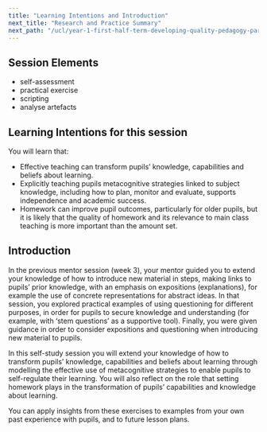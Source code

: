 ```yaml
---
title: "Learning Intentions and Introduction"
next_title: "Research and Practice Summary"
next_path: "/ucl/year-1-first-half-term-developing-quality-pedagogy-part-1/spring-week-4-ect-research-and-practice-summary"
---
```


## Session Elements

- self-assessment
- practical exercise
- scripting
- analyse artefacts

## Learning Intentions for this session

You will learn that:

- Effective teaching can transform pupils’ knowledge, capabilities and beliefs about learning.
- Explicitly teaching pupils metacognitive strategies linked to subject knowledge, including how to plan, monitor and evaluate, supports independence and academic success.
- Homework can improve pupil outcomes, particularly for older pupils, but it is likely that the quality of homework and its relevance to main class teaching is more important than the amount set.

## Introduction

In the previous mentor session (week 3), your mentor guided you to extend your knowledge of how to introduce new material in steps, making links to pupils’ prior knowledge, with an emphasis on expositions (explanations), for example the use of concrete representations for abstract ideas. In that session, you explored practical examples of using questioning for different purposes, in order for pupils to secure knowledge and understanding (for example, with ‘stem questions’ as a supportive tool). Finally, you were given guidance in order to consider expositions and questioning when introducing new material to pupils.

In this self-study session you will extend your knowledge of how to transform pupils’ knowledge, capabilities and beliefs about learning through modelling the effective use of metacognitive strategies to enable pupils to self-regulate their learning. You will also reflect on the role that setting homework plays in the transformation of pupils’ capabilities and knowledge about learning.

You can apply insights from these exercises to examples from your own past experience with pupils, and to future lesson plans.
